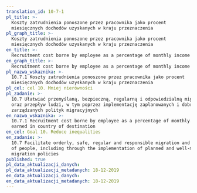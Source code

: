 ```yaml
---
translation_id: 10-7-1
pl_title: >-
  Koszty zatrudnienia ponoszone przez pracownika jako procent
  miesięcznych dochodów uzyskanych w kraju przeznaczenia
pl_graph_title: >-
  Koszty zatrudnienia ponoszone przez pracownika jako procent
  miesięcznych dochodów uzyskanych w kraju przeznaczenia
en_title: >-
  Recruitment cost borne by employee as a percentage of monthly income earned in country of destination
en_graph_title: >-
  Recruitment cost borne by employee as a percentage of monthly income earned in country of destination
pl_nazwa_wskaznika: >-
  10.7.1 Koszty zatrudnienia ponoszone przez pracownika jako procent
  miesięcznych dochodów uzyskanych w kraju przeznaczenia
pl_cel: cel 10. Mniej nierówności
pl_zadanie: >-
  10.7 Ułatwiać przemyślaną, bezpieczną, regularną i odpowiedzialną migrację
  oraz przepływ ludzi, w tym poprzez implementację zaplanowanych i dobrze
  zarządzanych polityk migracyjnych
en_nazwa_wskaznika: >-
  10.7.1 Recruitment cost borne by employee as a percentage of monthly income
  earned in country of destination
en_cel: Goal 10. Reduce inequalities
en_zadanie: >-
  10.7 Facilitate orderly, safe, regular and responsible migration and mobility
  of people, including through the implementation of planned and well-managed
  migration policies
published: true
pl_data_aktualizacji_danych:  
pl_data_aktualizacji_metadanych: 18-12-2019
en_data_aktualizacji_danych:  
en_data_aktualizacji_metadanych: 18-12-2019
---
```

